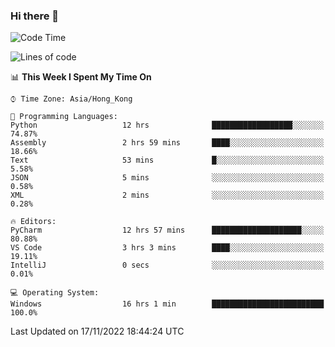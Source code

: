 ### Hi there 👋

<!--
**RoiexLee/RoiexLee** is a ✨ _special_ ✨ repository because its `README.md` (this file) appears on your GitHub profile.

Here are some ideas to get you started:

- 🔭 I’m currently working on ...
- 🌱 I’m currently learning ...
- 👯 I’m looking to collaborate on ...
- 🤔 I’m looking for help with ...
- 💬 Ask me about ...
- 📫 How to reach me: ...
- 😄 Pronouns: ...
- ⚡ Fun fact: ...
-->

<!--START_SECTION:waka-->
![Code Time](http://img.shields.io/badge/Code%20Time-107%20hrs%2015%20mins-blue)

![Lines of code](https://img.shields.io/badge/From%20Hello%20World%20I%27ve%20Written-3%20Thousand%20lines%20of%20code-blue)

📊 **This Week I Spent My Time On** 

```text
⌚︎ Time Zone: Asia/Hong_Kong

💬 Programming Languages: 
Python                   12 hrs              ██████████████████░░░░░░░   74.87% 
Assembly                 2 hrs 59 mins       ████░░░░░░░░░░░░░░░░░░░░░   18.66% 
Text                     53 mins             █░░░░░░░░░░░░░░░░░░░░░░░░   5.58% 
JSON                     5 mins              ░░░░░░░░░░░░░░░░░░░░░░░░░   0.58% 
XML                      2 mins              ░░░░░░░░░░░░░░░░░░░░░░░░░   0.28%

🔥 Editors: 
PyCharm                  12 hrs 57 mins      ████████████████████░░░░░   80.88% 
VS Code                  3 hrs 3 mins        ████░░░░░░░░░░░░░░░░░░░░░   19.11% 
IntelliJ                 0 secs              ░░░░░░░░░░░░░░░░░░░░░░░░░   0.01%

💻 Operating System: 
Windows                  16 hrs 1 min        █████████████████████████   100.0%

```


 Last Updated on 17/11/2022 18:44:24 UTC
<!--END_SECTION:waka-->
